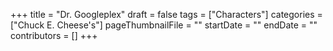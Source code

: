 +++
title = "Dr. Googleplex"
draft = false
tags = ["Characters"]
categories = ["Chuck E. Cheese's"]
pageThumbnailFile = ""
startDate = ""
endDate = ""
contributors = []
+++
